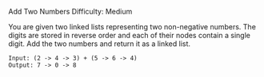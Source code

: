 Add Two Numbers
Difficulty: Medium

You are given two linked lists representing two non-negative numbers.
The digits are stored in reverse order and each of their nodes contain a single digit.
Add the two numbers and return it as a linked list.

```
Input: (2 -> 4 -> 3) + (5 -> 6 -> 4)
Output: 7 -> 0 -> 8
```

